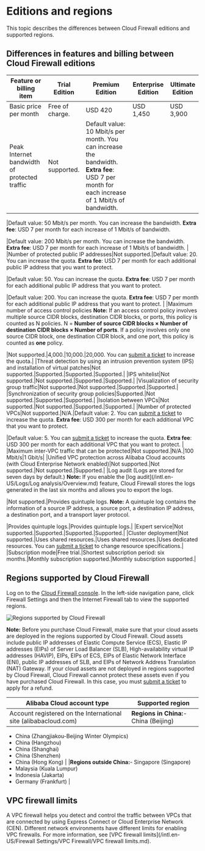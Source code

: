 # Editions and regions

This topic describes the differences between Cloud Firewall editions and supported regions.

## Differences in features and billing between Cloud Firewall editions

|Feature or billing item|Trial Edition|Premium Edition|Enterprise Edition|Ultimate Edition|
|-----------------------|-------------|---------------|------------------|----------------|
|Basic price per month|Free of charge.|USD 420|USD 1,450|USD 3,900|
|Peak Internet bandwidth of protected traffic|Not supported.|Default value: 10 Mbit/s per month. You can increase the bandwidth. **Extra fee**: USD 7 per month for each increase of 1 Mbit/s of bandwidth.

|Default value: 50 Mbit/s per month. You can increase the bandwidth. **Extra fee**: USD 7 per month for each increase of 1 Mbit/s of bandwidth.

|Default value: 200 Mbit/s per month. You can increase the bandwidth. **Extra fee**: USD 7 per month for each increase of 1 Mbit/s of bandwidth. |
|Number of protected public IP addresses|Not supported.|Default value: 20. You can increase the quota. **Extra fee**: USD 7 per month for each additional public IP address that you want to protect.

|Default value: 50. You can increase the quota. **Extra fee**: USD 7 per month for each additional public IP address that you want to protect.

|Default value: 200. You can increase the quota. **Extra fee**: USD 7 per month for each additional public IP address that you want to protect. |
|Maximum number of access control policies **Note:** If an access control policy involves multiple source CIDR blocks, destination CIDR blocks, or ports, this policy is counted as N policies. N = **Number of source CIDR blocks × Number of destination CIDR blocks × Number of ports**. If a policy involves only one source CIDR block, one destination CIDR block, and one port, this policy is counted as **one** policy.

|Not supported.|4,000.|10,000.|20,000. You can [submit a ticket](https://workorder-intl.console.aliyun.com/#/ticket/add/?productId=80) to increase the quota.|
|Threat detection by using an intrusion prevention system \(IPS\) and installation of virtual patches|Not supported.|Supported.|Supported.|Supported.|
|IPS whitelist|Not supported.|Not supported.|Supported.|Supported.|
|Visualization of security group traffic|Not supported.|Not supported.|Supported.|Supported.|
|Synchronization of security group policies|Supported.|Not supported.|Supported.|Supported.|
|Isolation between VPCs|Not supported.|Not supported.|Supported.|Supported.|
|Number of protected VPCs|Not supported.|N/A.|Default value: 2. You can [submit a ticket](https://workorder-intl.console.aliyun.com/#/ticket/add/?productId=80) to increase the quota. **Extra fee**: USD 300 per month for each additional VPC that you want to protect.

|Default value: 5. You can [submit a ticket](https://workorder-intl.console.aliyun.com/#/ticket/add/?productId=80) to increase the quota. **Extra fee**: USD 300 per month for each additional VPC that you want to protect. |
|Maximum inter-VPC traffic that can be protected|Not supported.|N/A.|100 Mbit/s|1 Gbit/s|
|Unified VPC protection across Alibaba Cloud accounts \(with Cloud Enterprise Network enabled\)|Not supported.|Not supported.|Not supported.|Supported.|
|Log audit \(Logs are stored for seven days by default.\) **Note:** If you enable the [log audit](/intl.en-US/Logs/Log analysis/Overview.md) feature, Cloud Firewall stores the logs generated in the last six months and allows you to export the logs.

|Not supported.|Provides quintuple logs. **Note:** A quintuple log contains the information of a source IP address, a source port, a destination IP address, a destination port, and a transport layer protocol.

|Provides quintuple logs.|Provides quintuple logs.|
|Expert service|Not supported.|Supported.|Supported.|Supported.|
|Cluster deployment|Not supported.|Uses shared resources.|Uses shared resources.|Uses dedicated resources. You can [submit a ticket](https://workorder-intl.console.aliyun.com/#/ticket/add/?productId=80) to change resource specifications.|
|Subscription mode|Free trial.|Shortest subscription period: six months.|Monthly subscription supported.|Monthly subscription supported.|

## Regions supported by Cloud Firewall

Log on to the [Cloud Firewall console](https://yundun.console.aliyun.com/?p=cfwnext). In the left-side navigation pane, click Firewall Settings and then the Internet Firewall tab to view the supported regions.

![Regions supported by Cloud Firewall](https://static-aliyun-doc.oss-cn-hangzhou.aliyuncs.com/assets/img/en-US/8021507951/p103362.png)

**Note:** Before you purchase Cloud Firewall, make sure that your cloud assets are deployed in the regions supported by Cloud Firewall. Cloud assets include public IP addresses of Elastic Compute Service \(ECS\), Elastic IP addresses \(EIPs\) of Server Load Balancer \(SLB\), High-availability virtual IP addresses \(HAVIP\), EIPs, EIPs of ECS, EIPs of Elastic Network Interface \(ENI\), public IP addresses of SLB, and EIPs of Network Address Translation \(NAT\) Gateway. If your cloud assets are not deployed in regions supported by Cloud Firewall, Cloud Firewall cannot protect these assets even if you have purchased Cloud Firewall. In this case, you must [submit a ticket](https://workorder-intl.console.aliyun.com/#/ticket/add/?productId=80) to apply for a refund.

|Alibaba Cloud account type|Supported region|
|--------------------------|----------------|
|Account registered on the International site \(alibabacloud.com\)|**Regions in China:**-   China \(Beijing\)
-   China \(Zhangjiakou-Beijing Winter Olympics\)
-   China \(Hangzhou\)
-   China \(Shanghai\)
-   China \(Shenzhen\)
-   China \(Hong Kong\) |
|**Regions outside China:**-   Singapore \(Singapore\)
-   Malaysia \(Kuala Lumpur\)
-   Indonesia \(Jakarta\)
-   Germany \(Frankfurt\) |

## VPC firewall limits

A VPC firewall helps you detect and control the traffic between VPCs that are connected by using Express Connect or Cloud Enterprise Network \(CEN\). Different network environments have different limits for enabling VPC firewalls. For more information, see [VPC firewall limits](/intl.en-US/Firewall Settings/VPC Firewall/VPC firewall limits.md).

